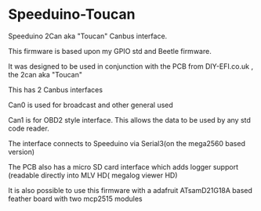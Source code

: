 # Speeduino-Toucan
Speeduino 2Can aka "Toucan" Canbus interface. 

This firmware is based upon my GPIO std and Beetle firmware.

It was designed to be used in conjunction with the PCB from DIY-EFI.co.uk , the 2can aka "Toucan"

This has 2 Canbus interfaces 

   Can0 is used for broadcast and other general used

   Can1 is for OBD2 style interface. This allows the data to be used by any std code reader.

The interface connects to Speeduino via Serial3(on the mega2560 based version)

The PCB also has a micro SD card interface which adds logger support (readable directly into MLV HD( megalog viewer HD)

It is also possible to use this firmware with a adafruit ATsamD21G18A based feather board with two mcp2515 modules
